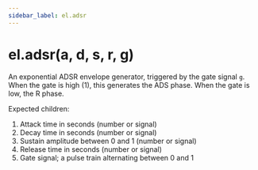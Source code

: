 ```yaml
---
sidebar_label: el.adsr
---
```


# el.adsr(a, d, s, r, g)

An exponential ADSR envelope generator, triggered by the gate signal `g`. When the
gate is high (1), this generates the ADS phase. When the gate is low, the R phase.

Expected children:
1. Attack time in seconds (number or signal)
2. Decay time in seconds (number or signal)
3. Sustain amplitude between 0 and 1 (number or signal)
4. Release time in seconds (number or signal)
5. Gate signal; a pulse train alternating between 0 and 1
